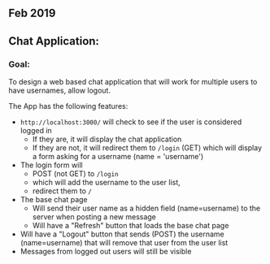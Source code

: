 
## Feb 2019

## Chat Application:

### Goal:
To design a web based chat application that will work for multiple users to have usernames, allow logout.

The App has the following features:

* `http://localhost:3000/` will check to see if the user is considered logged in
    * If they are, it will display the chat application
    * If they are not, it will redirect them to `/login` (GET) which will display a form asking for a username (name = 'username')
* The login form will 
   * POST (not GET) to `/login`
   * which will add the username to the user list, 
   * redirect them to `/`
* The base chat page
   * Will send their user name as a hidden field (name=username) to the server when posting a new message
   * Will have a "Refresh" button that loads the base chat page
* Will have a "Logout" button that sends (POST) the username (name=username) that will remove that user from the user list
* Messages from logged out users will still be visible



